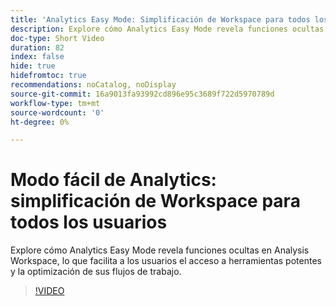 ```yaml
---
title: 'Analytics Easy Mode: Simplificación de Workspace para todos los usuarios'
description: Explore cómo Analytics Easy Mode revela funciones ocultas en Analysis Workspace, lo que facilita a los usuarios el acceso a herramientas potentes y la optimización de sus flujos de trabajo.
doc-type: Short Video
duration: 82
index: false
hide: true
hidefromtoc: true
recommendations: noCatalog, noDisplay
source-git-commit: 16a9013fa93992cd896e95c3689f722d5970789d
workflow-type: tm+mt
source-wordcount: '0'
ht-degree: 0%

---
```



# Modo fácil de Analytics: simplificación de Workspace para todos los usuarios

Explore cómo Analytics Easy Mode revela funciones ocultas en Analysis Workspace, lo que facilita a los usuarios el acceso a herramientas potentes y la optimización de sus flujos de trabajo.

<!-- 62_S102_3442449_82_analytics-easy-mode-simplifying-workspace-for-all-users -->
>[!VIDEO](https://video.tv.adobe.com/v/3458343/?learn=on&enablevpops=true)
